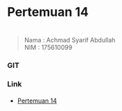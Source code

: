 # Pertemuan 14 <h1>
>Nama   : Achmad Syarif Abdullah                
>NIM    : 175610099
### GIT <h3>
### Link <h4>
* [Pertemuan 14](pert14.md)